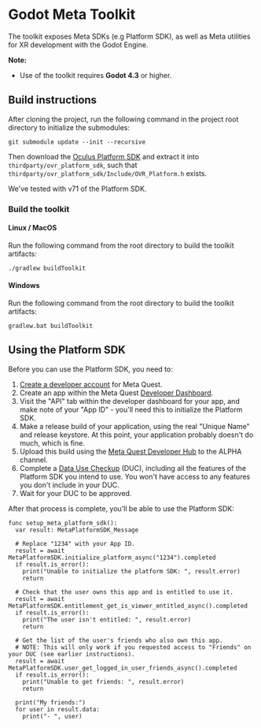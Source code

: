 # Godot Meta Toolkit

The toolkit exposes Meta SDKs (e.g Platform SDK), as well as Meta utilities for XR development with the Godot Engine.

**Note:**
- Use of the toolkit requires **Godot 4.3** or higher.

## Build instructions

After cloning the project, run the following command in the project root directory to initialize the submodules:
```
git submodule update --init --recursive
```

Then download the [Oculus Platform SDK](https://developer.oculus.com/downloads/package/oculus-platform-sdk/) and extract
it into `thirdparty/ovr_platform_sdk`, such that `thirdparty/ovr_platform_sdk/Include/OVR_Platform.h` exists.

We've tested with v71 of the Platform SDK.

### Build the toolkit

#### Linux / MacOS
Run the following command from the root directory to build the toolkit artifacts:
```
./gradlew buildToolkit
```

#### Windows
Run the following command from the root directory to build the toolkit artifacts:
```
gradlew.bat buildToolkit
```

## Using the Platform SDK

Before you can use the Platform SDK, you need to:

1. [Create a developer account](https://developer.oculus.com/sign-up/) for Meta Quest.
2. Create an app within the Meta Quest [Developer Dashboard](https://developer.oculus.com/manage/).
3. Visit the "API" tab within the developer dashboard for your app, and make note of your "App ID" - you'll need this to initialize the Platform SDK.
4. Make a release build of your application, using the real "Unique Name" and release keystore. At this point, your application probably doesn't do much, which is fine.
5. Upload this build using the [Meta Quest Developer Hub](https://developer.oculus.com/meta-quest-developer-hub/) to the ALPHA channel.
6. Complete a [Data Use Checkup](https://developer.oculus.com/resources/publish-data-use/) (DUC), including all the features of the Platform SDK you intend to use. You won't have access to any features you don't include in your DUC.
7. Wait for your DUC to be approved.

After that process is complete, you'll be able to use the Platform SDK:

```gdscript
func setup_meta_platform_sdk():
  var result: MetaPlatformSDK_Message

  # Replace "1234" with your App ID.
  result = await MetaPlatformSDK.initialize_platform_async("1234").completed
  if result.is_error():
    print("Unable to initialize the platform SDK: ", result.error)
    return

  # Check that the user owns this app and is entitled to use it.
  result = await MetaPlatformSDK.entitlement_get_is_viewer_entitled_async().completed
  if result.is_error():
    print("The user isn't entitled: ", result.error)
    return

  # Get the list of the user's friends who also own this app.
  # NOTE: This will only work if you requested access to "Friends" on your DUC (see earlier instructions).
  result = await MetaPlatformSDK.user_get_logged_in_user_friends_async().completed
  if result.is_error():
    print("Unable to get friends: ", result.error)
    return

  print("My friends:")
  for user in result.data:
    print("- ", user)
```
